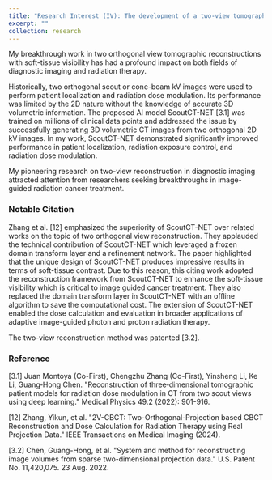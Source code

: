 ```yaml
---
title: "Research Interest (IV): The development of a two-view tomographic reconstruction framework"
excerpt: ""
collection: research
---
```


My breakthrough work in two orthogonal view tomographic reconstructions with soft-tissue visibility has had a profound impact on both fields of diagnostic imaging and radiation therapy.

Historically, two orthogonal scout or cone-beam kV images were used to perform patient localization and radiation dose modulation. Its performance was limited by the 2D nature without the knowledge of accurate 3D volumetric information. The proposed AI model ScoutCT-NET [3.1] was trained on millions of clinical data points and addressed the issue by successfully generating 3D volumetric CT images from two orthogonal 2D kV images. In my work, ScoutCT-NET demonstrated significantly improved performance in patient localization, radiation exposure control, and radiation dose modulation. 

My pioneering research on two-view reconstruction in diagnostic imaging attracted attention from researchers seeking breakthroughs in image-guided radiation cancer treatment. 

### Notable Citation
Zhang et al. [12] emphasized the superiority of ScoutCT-NET over related works on the topic of two orthogonal view reconstruction. They applauded the technical contribution of ScoutCT-NET which leveraged a frozen domain transform layer and a refinement network. The paper highlighted that the unique design of ScoutCT-NET produces impressive results in terms of soft-tissue contrast. Due to this reason, this citing work adopted the reconstruction framework from ScoutCT-NET to enhance the soft-tissue visibility which is critical to image guided cancer treatment. They also replaced the domain transform layer in ScoutCT-NET with an offline algorithm to save the computational cost. The extension of ScoutCT-NET enabled the dose calculation and evaluation in broader applications of adaptive image-guided photon and proton radiation therapy. 

The two-view reconstruction method was patented [3.2].

### Reference
[3.1] Juan Montoya (Co-First), Chengzhu Zhang (Co-First), Yinsheng Li, Ke Li, Guang‐Hong Chen. "Reconstruction of three‐dimensional tomographic patient models for radiation dose modulation in CT from two scout views using deep learning." Medical Physics 49.2 (2022): 901-916.

[12] Zhang, Yikun, et al. "2V-CBCT: Two-Orthogonal-Projection based CBCT Reconstruction and Dose Calculation for Radiation Therapy using Real Projection Data." IEEE Transactions on Medical Imaging (2024).

[3.2] Chen, Guang-Hong, et al. "System and method for reconstructing image volumes from sparse two-dimensional projection data." U.S. Patent No. 11,420,075. 23 Aug. 2022.